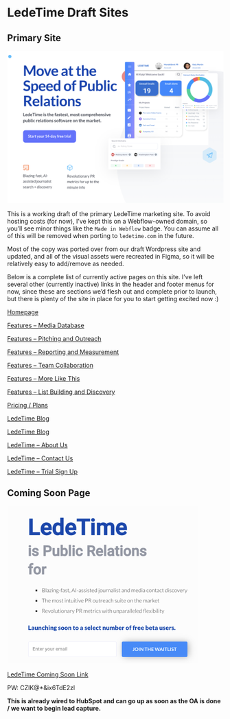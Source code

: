 # LedeTime Draft Sites

## Primary Site

![](lt-2.png)

This is a working draft of the primary LedeTime marketing site. To avoid hosting costs (for now), I’ve kept this on a Webflow-owned domain, so you’ll see minor things like the `Made in Webflow` badge. You can assume all of this will be removed when porting to `ledetime.com` in the future.

Most of the copy was ported over from our draft Wordpress site and updated, and all of the visual assets were recreated in Figma, so it will be relatively easy to add/remove as needed.

Below is a complete list of currently active pages on this site. I’ve left several other (currently inactive) links in the header and footer menus for now, since these are sections we’d flesh out and complete prior to launch, but there is plenty of the site in place for you to start getting excited now :)

[Homepage](https://lt-testing-space.webflow.io/)

[Features – Media Database](https://lt-testing-space.webflow.io/media-database)

[Features – Pitching and Outreach](https://lt-testing-space.webflow.io/pitching-and-outreach)

[Features – Reporting and Measurement](https://lt-testing-space.webflow.io/reporting-and-measurement)

[Features – Team Collaboration](https://lt-testing-space.webflow.io/team-collaboration)

[Features – More Like This](https://lt-testing-space.webflow.io/ai-content-discovery)

[Features – List Building and Discovery](https://lt-testing-space.webflow.io/list-building-and-discovery)

[Pricing / Plans](https://lt-testing-space.webflow.io/plans)

[LedeTime Blog](https://lt-testing-space.webflow.io/blog)

[LedeTime Blog](https://lt-testing-space.webflow.io/case-studies)

[LedeTime – About Us](https://lt-testing-space.webflow.io/about)

[LedeTime – Contact Us](https://lt-testing-space.webflow.io/contact)

[LedeTime – Trial Sign Up](https://lt-testing-space.webflow.io/sign-up)

## Coming Soon Page

![](lt-1.png)

[LedeTime Coming Soon Link](https://ledetime.com/)

PW: CZlK@\*&ix6TdE2zl

**This is already wired to HubSpot and can go up as soon as the OA is done / we want to begin lead capture.**
